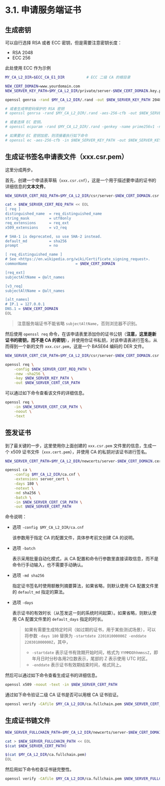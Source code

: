 # 3.1. 申请服务端证书

## 生成密钥

可以自行选择 RSA 或者 ECC 密钥，但是需要注意密钥长度：

- RSA 2048
- ECC 256

此处使用 ECC 作为示例

```sh
MY_CA_L2_DIR=$ECC_CA_E1_DIR          # ECC 二级 CA 的根目录

NEW_CERT_DOMAIN=www.yourdomain.com
NEW_SERVER_KEY_PATH=$MY_CA_L2_DIR/private/server-$NEW_CERT_DOMAIN.key.pem

openssl genrsa -rand $MY_CA_L2_DIR/.rand -out $NEW_SERVER_KEY_PATH 2048

# 或者生成带密码保护的 RSA 密钥
# openssl genrsa -rand $MY_CA_L2_DIR/.rand -aes-256-cfb -out $NEW_SERVER_KEY_PATH 2048

# 或者选择 EC 密钥。
# openssl ecparam -rand $MY_CA_L2_DIR/.rand -genkey -name prime256v1 -noout -out $NEW_SERVER_KEY_PATH

# 如果要对 EC 密钥加密，则须接着执行如下命令
# openssl ec -aes-256-cfb -in $NEW_SERVER_KEY_PATH -out $NEW_SERVER_KEY_PATH
```

## 生成证书签名申请表文件（xxx.csr.pem）

这里分成两步。

首先，创建一个申请表草稿（`xxx.csr.cnf`），这是一个用于描述要申请的证书的详细信息的**文本文件**。

```sh
NEW_SERVER_CERT_REQ_PATH=$MY_CA_L2_DIR/csr/server-$NEW_CERT_DOMAIN.csr.cnf

cat > $NEW_SERVER_CERT_REQ_PATH << EOL
[ req ]
distinguished_name  = req_distinguished_name
string_mask         = utf8only
req_extensions      = req_ext
x509_extensions     = v3_req

# SHA-1 is deprecated, so use SHA-2 instead.
default_md          = sha256
prompt              = no

[ req_distinguished_name ]
# See <https://en.wikipedia.org/wiki/Certificate_signing_request>.
commonName                      = $NEW_CERT_DOMAIN

[req_ext]
subjectAltName = @alt_names

[v3_req]
subjectAltName = @alt_names

[alt_names]
# IP.1 = 127.0.0.1
DNS.1 = $NEW_CERT_DOMAIN
EOL
```

> 注意服务端证书不能省略 `subjectAltName`，否则浏览器不识别。

然后使用 `openssl req` 命令，在该申请表里添加你的证书公钥（**注意，这里是新证书的密钥，而不是 CA 的密钥**），并使用你证书私钥，对该申请表进行签名，从而得到一个新的文件 `xxx.csr.pem`，这是一个 BASE64 编码的 DER 文件。

```sh
NEW_SERVER_CERT_CSR_PATH=$MY_CA_L2_DIR/csr/server-$NEW_CERT_DOMAIN.csr.pem

openssl req \
    -config $NEW_SERVER_CERT_REQ_PATH \
    -new -sha256 \
    -key $NEW_SERVER_KEY_PATH \
    -out $NEW_SERVER_CERT_CSR_PATH
```

可以通过如下命令查看该文件的详细信息。

```sh
openssl req \
    -in $NEW_SERVER_CERT_CSR_PATH \
    -noout \
    -text
```

## 签发证书

到了最关键的一步，这里使用你上面创建的 `xxx.csr.pem` 文件里的信息，生成一个 x509 证书文件（`xxx.cert.pem`），并使用 CA 的私钥对该证书进行签名。

```sh
NEW_SERVER_CERT_PATH=$MY_CA_L2_DIR/newcerts/server-$NEW_CERT_DOMAIN.cert.pem

openssl ca \
    -config $MY_CA_L2_DIR/ca.cnf \
    -extensions server_cert \
    -days 180 \
    -notext \
    -md sha256 \
    -batch \
    -in $NEW_SERVER_CERT_CSR_PATH \
    -out $NEW_SERVER_CERT_PATH
```

命令说明：

- 选项 `-config $MY_CA_L2_DIR/ca.cnf`

    该参数用于指定 CA 的配置文件，具体参考前文创建 CA 的说明。

- 选项 `-batch`

    表示采用批量自动化模式，从 CA 配置和命令行参数里直接读取信息，而不是命令行手动输入，也不需要手动确认。

- 选项 `-md sha256`

    指定证书签名时使用额散列摘要算法，如果省略，则默认使用 CA 配置文件里的 `default_md` 指定的算法。

- 选项 `-days`

    表示证书的有效时长（从签发这一刻的系统时间起算）。如果省略，则默认使用 CA 配置文件里的 `default_days` 指定的时长。

    > 如果有需要生成特定时间（如过期的证书，用于某些测试场景），可以将参数 `-days 180` 替换为 `-startdate 220101000000Z -enddate 220301000000Z`，其中，
    >
    > - `-startdate` 表示证书有效期开始时间，格式为 `YYMMDDhhmmssZ`，即年月日时分秒各用2位数表示，尾部的 Z 表示使用 UTC 时区。
    > - `-enddate` 表示证书有效期结束时间，格式同上。

然后可以通过如下命令查看生成证书的详细信息。

```sh
openssl x509 -noout -text -in $NEW_SERVER_CERT_PATH
```

通过如下命令验证二级 CA 证书是否可以用根 CA 证书验证。

```sh
openssl verify -CAfile $MY_CA_L2_DIR/ca.fullchain.pem $NEW_SERVER_CERT_PATH
```

## 生成证书链文件

```sh
NEW_SERVER_FULLCHAIN_PATH=$MY_CA_L2_DIR/newcerts/server-$NEW_CERT_DOMAIN.fullchain.pem

cat > $NEW_SERVER_FULLCHAIN_PATH << EOL
$(cat $NEW_SERVER_CERT_PATH)

$(cat $MY_CA_L2_DIR/ca.fullchain.pem)
EOL
```

然后用如下命令检查证书链完整性。

```sh
openssl verify -CAfile $MY_CA_L2_DIR/ca.fullchain.pem $NEW_SERVER_FULLCHAIN_PATH
```
